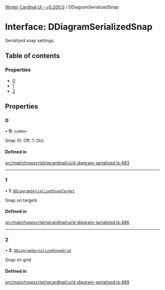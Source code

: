 [Winter Cardinal UI - v0.200.0](../index.md) / DDiagramSerializedSnap

# Interface: DDiagramSerializedSnap

Serialized snap settings.

## Table of contents

### Properties

- [0](DDiagramSerializedSnap.md#0)
- [1](DDiagramSerializedSnap.md#1)
- [2](DDiagramSerializedSnap.md#2)

## Properties

### 0

• **0**: `number`

Snap (0: Off, 1: On).

#### Defined in

[src/main/typescript/wcardinal/ui/d-diagram-serialized.ts:483](https://github.com/winter-cardinal/winter-cardinal-ui/blob/v0.200.0/src/main/typescript/wcardinal/ui/d-diagram-serialized.ts#L483)

___

### 1

• **1**: [`DDiagramSerializedSnapTarget`](DDiagramSerializedSnapTarget.md)

Snap on targets

#### Defined in

[src/main/typescript/wcardinal/ui/d-diagram-serialized.ts:486](https://github.com/winter-cardinal/winter-cardinal-ui/blob/v0.200.0/src/main/typescript/wcardinal/ui/d-diagram-serialized.ts#L486)

___

### 2

• **2**: [`DDiagramSerializedSnapGrid`](../index.md#ddiagramserializedsnapgrid)

Snap on grid

#### Defined in

[src/main/typescript/wcardinal/ui/d-diagram-serialized.ts:489](https://github.com/winter-cardinal/winter-cardinal-ui/blob/v0.200.0/src/main/typescript/wcardinal/ui/d-diagram-serialized.ts#L489)
